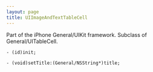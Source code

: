 ```yaml
---
layout: page
title: UIImageAndTextTableCell
---
```




Part of the iPhone General/UIKit framework. Subclass of General/UITableCell.

<code>- (id)init;</code>

<code>- (void)setTitle:(General/NSString*)title;</code>
